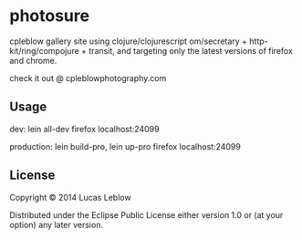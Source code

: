 # photosure

cpleblow gallery site using clojure/clojurescript om/secretary + http-kit/ring/compojure + transit, and targeting only the latest versions of firefox and chrome.

check it out @ cpleblowphotography.com

## Usage

dev: lein all-dev
firefox localhost:24099

production: lein build-pro, lein up-pro
firefox localhost:24099

## License

Copyright © 2014 Lucas Leblow

Distributed under the Eclipse Public License either version 1.0 or (at
your option) any later version.
